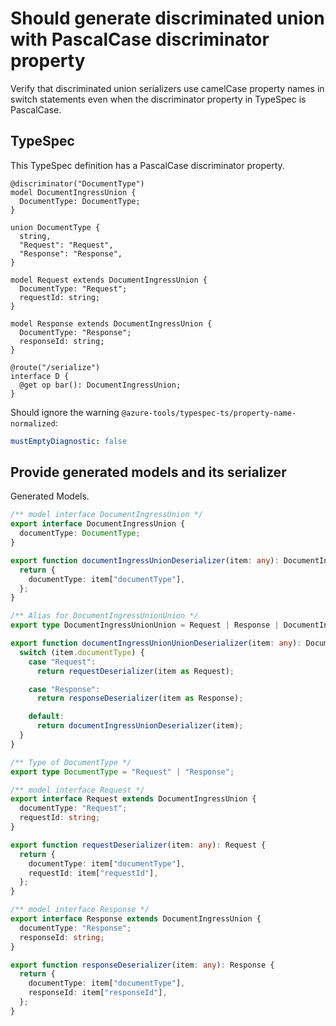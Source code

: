 # Should generate discriminated union with PascalCase discriminator property

Verify that discriminated union serializers use camelCase property names in switch statements even when the discriminator property in TypeSpec is PascalCase.

## TypeSpec

This TypeSpec definition has a PascalCase discriminator property.

```tsp
@discriminator("DocumentType")
model DocumentIngressUnion {
  DocumentType: DocumentType;
}

union DocumentType {
  string,
  "Request": "Request",
  "Response": "Response",
}

model Request extends DocumentIngressUnion {
  DocumentType: "Request";
  requestId: string;
}

model Response extends DocumentIngressUnion {
  DocumentType: "Response";
  responseId: string;
}

@route("/serialize")
interface D {
  @get op bar(): DocumentIngressUnion;
}
```

Should ignore the warning `@azure-tools/typespec-ts/property-name-normalized`:

```yaml
mustEmptyDiagnostic: false
```

## Provide generated models and its serializer

Generated Models.

```ts models
/** model interface DocumentIngressUnion */
export interface DocumentIngressUnion {
  documentType: DocumentType;
}

export function documentIngressUnionDeserializer(item: any): DocumentIngressUnion {
  return {
    documentType: item["documentType"],
  };
}

/** Alias for DocumentIngressUnionUnion */
export type DocumentIngressUnionUnion = Request | Response | DocumentIngressUnion;

export function documentIngressUnionUnionDeserializer(item: any): DocumentIngressUnionUnion {
  switch (item.documentType) {
    case "Request":
      return requestDeserializer(item as Request);

    case "Response":
      return responseDeserializer(item as Response);

    default:
      return documentIngressUnionDeserializer(item);
  }
}

/** Type of DocumentType */
export type DocumentType = "Request" | "Response";

/** model interface Request */
export interface Request extends DocumentIngressUnion {
  documentType: "Request";
  requestId: string;
}

export function requestDeserializer(item: any): Request {
  return {
    documentType: item["documentType"],
    requestId: item["requestId"],
  };
}

/** model interface Response */
export interface Response extends DocumentIngressUnion {
  documentType: "Response";
  responseId: string;
}

export function responseDeserializer(item: any): Response {
  return {
    documentType: item["documentType"],
    responseId: item["responseId"],
  };
}
```